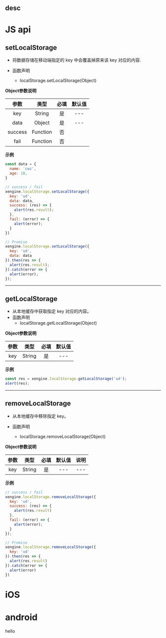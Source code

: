 

## desc


# JS api

## setLocalStorage

- 将数据存储在移动端指定的 key 中会覆盖掉原来该 key 对应的内容.

- 函数声明
  
  - localStorage.setLocalStorage(Object)
  

**Object参数说明**	

|  参数   |   类型   | 必填 | 默认值 |
| :-----: | :------: | :--: | :----: |
|   key   |  String  |  是  |  ---   |
|  data   |  Object  |  是  |  ---   |
| success | Function |  否  |        |
|  fail   | Function |  否  |        |

**示例**	

```javascript
const data = {
  name: 'cwz',
  age: 18,
}

// success / fail
xengine.localStorage.setLocalStorage({
  key: 'ud',
  data: data,
  success: (res) => {
    alert(res.result); 
  },
  fail: (error) => {  
    alert(error); 
  }  
})

// Promise
xengine.localStorage.setLocalStorage({
  key: 'ud',
  data: data
}).then(res => {
  alert(res.result);
}).catch(error => {
  alert(error);  
});
```



---



## getLocalStorage

- 从本地缓存中获取指定 key 对应的内容。
- 函数声明
  - localStorage.getLocalStorage(Object)

**Object参数说明**	

| 参数 |  类型  | 必填 | 默认值 |
| :--: | :----: | :--: | :----: |
| key  | String |  是  |  ---   |

**示例**

```javascript
const res = xengine.localStorage.getLocalStorage('ud');
alert(res);
```


---



## removeLocalStorage

- 从本地缓存中移除指定 key。
- 函数声明
  
  - localStorage.removeLocalStorage(Object)
  
  

**Object参数说明**	

| 参数 |  类型  | 必填 | 默认值 | 说明 |
| :--: | :----: | :--: | :----: | :--: |
| key  | String |  是  |  ---   | ---  |

**示例**

```javascript
// success / fail
xengine.localStorage.removeLocalStorage({
  key: 'ud',
  success: (res) => {
    alert(res.result) 
  },
  fail: (error) => {
    alert(error); 
  }  
});

// Promise
xengine.localStorage.removeLocalStorage({
  key: 'ud'
}).then(res => {
  alert(res.result) 
}).catch(error => {
  alert(error)  
})
```


# iOS


# android
hello 


